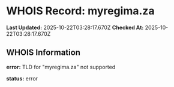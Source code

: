 # WHOIS Record: myregima.za

**Last Updated:** 2025-10-22T03:28:17.670Z
**Checked At:** 2025-10-22T03:28:17.670Z

## WHOIS Information

**error:** TLD for "myregima.za" not supported

**status:** error

